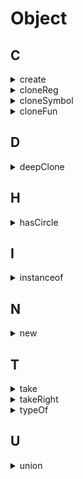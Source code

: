 # Object

## C

<details>
<summary>create</summary>

```js
function create(prototype, descriptors = {}) {
  function NOP() {}
  NOP.prototype = prototype;
  const empty = new NOP();
  Object.defineProperties(empty, descriptors);
  return empty;
}
```

</details>

<details>
<summary>cloneReg</summary>

```js
function cloneReg(reg) {
  const cloned = new reg.constructor(reg.source, reg.flags)
  cloned.lastIndex = reg.lastIndex
  return cloned;
}
```
</details>


<details>
<summary>cloneSymbol</summary>

```js
function cloneSymbol(target) {
  return Object(Symbol.prototype.valueOf.call(target))
}
```

</details>

<details>
<summary>cloneFun</summary>

```js
// 分箭头函数和普通函数
function cloneFun(fun) {

}
```

</details>

## D

<details>
<summary>deepClone</summary>

```js
function isObject(terget) {
  const type = typeof terget
  return target !== null && (type === 'object' || type === 'function')
}

const shallowSimpleTypes = [
  'String',
  'Number',
  'Boolean',
  'Error',
  'Date',
]
const shallowSpecialTypes = [
  'RegExp',
  'Symbol',
  'Funtion',
]
const shallowTypes = [...shallowSimpleTypes, ...shallowSpecialTypes]
const deepTypes = [
  'Map',
  'Set',
  'Array',
  'Object',
]
const TypeMap = [...shallowTypes, ...deepTypes].reduce((a, b) => (a[b] = b, a), {})

function getType(target) {
  const type = Object.prototype.toString.call(target)
  return /(?<=\[object\s)(\w+?)(?=\])/.exec(type)[0]
}

// 正则 函数 date Error 简单类型的包装类型
function cloneShallowType(type, target) {
  if (shallowSimpleTypes.includes(type)) return new targe.constructor(target)
  if (type === TypeMap.RegExp) return cloneReg(target)
  if (type === TypeMap.Function) return cloneFun(target)
  if (type === TypeMap.Symbol) return cloneSymbol(target)
}

function deepClone(target, map = new WeakMap()) {
  // 简单类型
  if (!isObject(target)) return target

  const type = getType(target)

  // 克隆不需要递归的对象
  if (shallowTypes.includes(type)) return cloneShallowType(type, target)

  // 初始化需要深度克隆的对象
  const cloned = new target.constructor()

  // 处理环
  if (map.get(target)) return target
  map.set(target, cloned)

  // 处理set
  if (type === TypeMap.Set) { 
    target.forEach(t => {
      cloned.add(deepClone(t, map))
    })
    return cloned;
  }

  // 处理map
  if (type === TypeMap.Map) {
     target.forEach((value, key) => {
      cloned.set(key, deepClone(value, map))
    })
  }
  
  // 处理数组
  if (type === TypeMap.Array) {
    cloned.push(...target.map(t => deepClone(t, map)))
    return cloned
  }

  // 处理普通对象
  Object.keys(target)
    .forEach(key => {
      cloned[key] = deepClone(target[key], map)
    })
  return cloned
}

```

</details>


## H

<details>
<summary>hasCircle</summary>

```js
function hasCircle(obj = {}) {
  const map = new Map()
  return (function loop(o) {
    return Object.keys(o).some(k => {
      const t = o[k]
      if (typeof t === 'object' && t !== null) {
        if (map.has(t)) return true;
        map.set(t)
        if (loop(t)) return true;
      }
    })
  })(obj)
}
```

</details>


## I

<details>
<summary>instanceof</summary>

```js
function myInstanceof(a, A) {
  // es 新标准
  if (A[Symbol.hasInstane]) return A[Symbol.hasInstane].call(A, a);

  while (true) {
    if (a === null) return false;
    if (a.__proto__ === A.prototype) return true;
    a = a.__proto__;
  }
}

// test
function A() {}
console.log(myInstanceof(new A(), A)); //
function B() {}
A.prototype = Object.create(B.prototype);
console.log(myInstanceof(new A(), B)); //
```

</details>

## N

<details>
<summary>new</summary>

```js
function myNew(A, ...args) {
  const empty = {};
  const result = (A.call(empty, ...args).empty.__proto__ = A.prototype);

  return result instanceof Object ? res : empty;
}
```
</details>

## T

<details>
<summary>take</summary>

```js
const take = (list, count = 1) => list.slice(0, count)
```
</details>


<details>
<summary>takeRight</summary>

```js
const takeRight = (list, count = 1) => list.slice(list.length - count, list.length)
```
</details>

<details>
<summary>typeOf</summary>

```js
function typeOf(target) {
  return /^\[object\s(\w+)\]$/.exec(Object.prototype.toString.call(target))[1].toLowerCase()
}
```
</details>


## U

<details>
<summary>union</summary>

```js
const union = (a = [], b = []) => [...new Set([...a,  ...b])]
```
</details>
